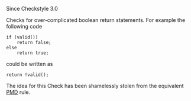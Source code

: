 Since Checkstyle 3.0

Checks for over-complicated boolean return statements. For example the following code

    if (valid())
        return false;
    else
        return true;

could be written as

    return !valid();

The idea for this Check has been shamelessly stolen from the equivalent [PMD][] rule.


[PMD]: http://pmd.sourceforge.net
